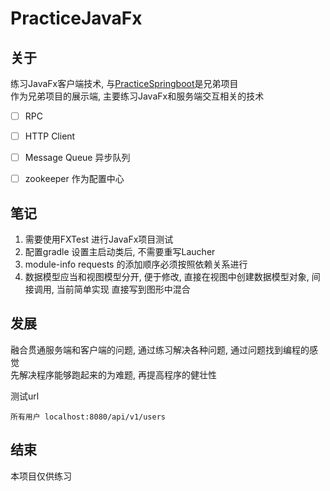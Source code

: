 # PracticeJavaFx


## 关于 

练习JavaFx客户端技术, 与[PracticeSpringboot](https://github.com/NAVERON/PracticeSpringboot)是兄弟项目  
作为兄弟项目的展示端, 主要练习JavaFx和服务端交互相关的技术  

- [ ] RPC  
- [ ] HTTP Client  
- [ ] Message Queue  异步队列  
- [ ] zookeeper 作为配置中心  


## 笔记 

1. 需要使用FXTest 进行JavaFx项目测试  
2. 配置gradle 设置主启动类后, 不需要重写Laucher  
3. module-info requests 的添加顺序必须按照依赖关系进行  
4. 数据模型应当和视图模型分开, 便于修改, 直接在视图中创建数据模型对象, 间接调用, 当前简单实现 直接写到图形中混合  




## 发展 

融合贯通服务端和客户端的问题, 通过练习解决各种问题, 通过问题找到编程的感觉  
先解决程序能够跑起来的为难题, 再提高程序的健壮性  

测试url 
```
所有用户 localhost:8080/api/v1/users  

```


## 结束 

本项目仅供练习  





